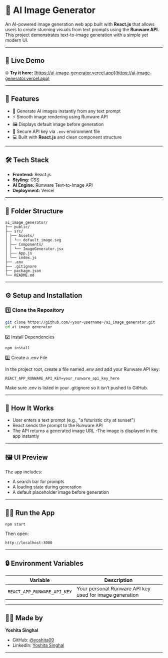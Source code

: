 # 🎨 AI Image Generator

An AI-powered image generation web app built with **React.js** that allows users to create stunning visuals from text prompts using the **Runware API**. This project demonstrates text-to-image generation with a simple yet modern UI.

---

## 🔗 Live Demo

🌐 **Try it here:** [https://ai-image-generator.vercel.app](https://ai-image-generator.vercel.app)

---

## 🚀 Features

- 🧠 Generate AI images instantly from any text prompt  
- ⚡ Smooth image rendering using Runware API  
- 🖼️ Displays default image before generation  
- 🔐 Secure API key via `.env` environment file  
- 💻 Built with **React.js** and clean component structure  

---

## 🛠️ Tech Stack

- **Frontend:** React.js  
- **Styling:** CSS  
- **AI Engine:** Runware Text-to-Image API  
- **Deployment:** Vercel  

---

## 🧩 Folder Structure

```
ai_image_generator/
├── public/
├── src/
│ ├── Assets/
│ │ └── default_image.svg
│ ├── Components/
│ │ └── ImageGenerator.jsx
│ ├── App.js
│ └── index.js
├── .env
├── .gitignore
├── package.json
└── README.md
```
---

## ⚙️ Setup and Installation

### 1️⃣ Clone the Repository
```bash
git clone https://github.com/<your-username>/ai_image_generator.git
cd ai_image_generator
```
2️⃣ Install Dependencies
```
npm install
```
3️⃣ Create a .env File

In the project root, create a file named .env and add your Runware API key:
```
REACT_APP_RUNWARE_API_KEY=your_runware_api_key_here
```
Make sure .env is listed in your .gitignore so it isn’t pushed to GitHub.

---

## 🧠 How It Works

- User enters a text prompt (e.g., "a futuristic city at sunset")
- React sends the prompt to the Runware API
- The API returns a generated image URL
-The image is displayed in the app instantly

---

## 🖼️ UI Preview

The app includes:

- A search bar for prompts
- A loading state during generation
- A default placeholder image before generation

---

## 🧑‍💻 Run the App
```
npm start
```
Then open:
```
http://localhost:3000
```

---


## 🔒 Environment Variables
| Variable                    | Description                                             |
| --------------------------- | ------------------------------------------------------- |
| `REACT_APP_RUNWARE_API_KEY` | Your personal Runware API key used for image generation |

---

## 👩‍💻 Made by

**Yoshita Singhal**

- GitHub: [@yoshita09](https://github.com/yoshita09)
- LinkedIn: [Yoshita Singhal](https://linkedin.com/in/yoshita09)

---


